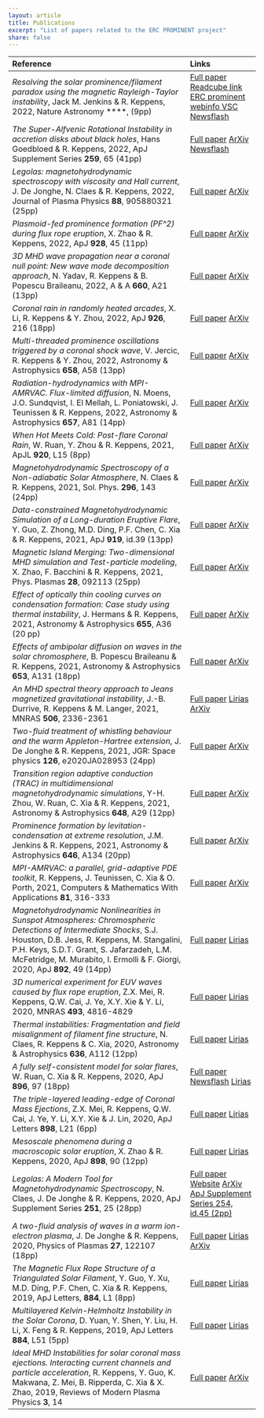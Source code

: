 ```yaml
---
layout: article
title: Publications
excerpt: "List of papers related to the ERC PROMINENT project"
share: false
---
```


[comment]: <> (Do not edit below this line)

| Reference | Links |
|:--------- |:----- |
| _Resolving the solar prominence/filament paradox using the magnetic Rayleigh-Taylor instability_, Jack M. Jenkins & R. Keppens, 2022, Nature Astronomy ****, (9pp) | [Full paper](https://doi.org/10.1038/s41550-022-01705-z) [Readcube link ](https://rdcu.be/cRprE) [ERC prominent webinfo ](https://erc-prominent.github.io//articles/paradox_pr/) [VSC Newsflash ](https://www.vscentrum.be/post/resolving-the-solar-prominence-filament-paradox-using-the-magnetic-rayleigh-taylor-instability)  | 
| _The Super-Alfvenic Rotational Instability in accretion disks about black holes_, Hans Goedbloed & R. Keppens, 2022, ApJ Supplement Series **259**, 65 (41pp) | [Full paper](https://doi.org/10.3847/1538-4365/ac573c) [ArXiv](https://arxiv.org/pdf/2201.11551.pdf) [Newsflash ](https://wis.kuleuven.be/CmPA/news/2022/SARI2022)  | 
| _Legolas: magnetohydrodynamic spectroscopy with viscosity and Hall current_, J. De Jonghe, N. Claes & R. Keppens, 2022, Journal of Plasma Physics **88**, 905880321 (25pp) | [Full paper](https://doi.org/10.1017/S0022377822000617) [ArXiv](https://arxiv.org/pdf/2206.07377.pdf)  | 
| _Plasmoid-fed prominence formation (PF^2) during flux rope eruption_, X. Zhao & R. Keppens, 2022, ApJ **928**, 45 (11pp) | [Full paper](https://doi.org/10.3847/1538-4357/ac54a4) [ArXiv](https://arxiv.org/pdf/2202.08367.pdf)  | 
| _3D MHD wave propagation near a coronal null point: New wave mode decomposition approach_, N. Yadav, R. Keppens & B. Popescu Braileanu, 2022, A & A  **660**, A21 (13pp) | [Full paper](https://doi.org/10.1051/0004-6361/202142688) [ArXiv](https://arxiv.org/pdf/2201.09704.pdf)  | 
| _Coronal rain in randomly heated arcades_, X. Li, R. Keppens & Y. Zhou, 2022, ApJ **926**, 216 (18pp) | [Full paper](https://doi.org/10.3847/1538-4357/ac41cd) [ArXiv](https://arxiv.org/pdf/2112.02702.pdf)  | 
| _Multi-threaded prominence oscillations triggered by a coronal shock wave_, V. Jercic, R. Keppens & Y. Zhou, 2022, Astronomy & Astrophysics **658**, A58 (13pp) | [Full paper](https://doi.org/10.1051/0004-6361/202142127) [ArXiv](https://arxiv.org/pdf/2111.09019.pdf)  | 
| _Radiation-hydrodynamics with MPI-AMRVAC. Flux-limited diffusion_, N. Moens, J.O. Sundqvist, I. El Mellah, L. Poniatowski, J. Teunissen & R. Keppens, 2022, Astronomy & Astrophysics **657**, A81 (14pp) | [Full paper](https://doi.org/10.1051/0004-6361/202141023) [ArXiv](https://arxiv.org/pdf/2104.03968.pdf)  | 
| _When Hot Meets Cold: Post-flare Coronal Rain_, W. Ruan, Y. Zhou & R. Keppens, 2021, ApJL **920**, L15 (8pp) | [Full paper](https://doi.org/10.3847/2041-8213/ac27b0) [ArXiv](https://arxiv.org/pdf/2109.11873.pdf)  | 
| _Magnetohydrodynamic Spectroscopy of a Non-adiabatic Solar Atmosphere_, N. Claes & R. Keppens, 2021, Sol. Phys. **296**, 143 (24pp) | [Full paper](https://doi.org/10.1007/s11207-021-01894-2) [ArXiv](https://arxiv.org/pdf/2108.09467.pdf)  | 
| _Data-constrained Magnetohydrodynamic Simulation of a Long-duration Eruptive Flare_, Y. Guo, Z. Zhong, M.D. Ding, P.F. Chen, C. Xia & R. Keppens, 2021, ApJ **919**, id.39 (13pp) | [Full paper](https://doi.org/10.3847/1538-4357/ac10c8) [ArXiv](https://arxiv.org/pdf/2106.15080.pdf)  | 
| _Magnetic Island Merging: Two-dimensional MHD simulation and Test-particle modeling_, X. Zhao, F. Bacchini & R. Keppens, 2021, Phys. Plasmas **28**, 092113 (25pp) | [Full paper](https://doi.org/10.1063/5.0058326) [ArXiv](https://arxiv.org/pdf/2108.13508.pdf)  | 
| _Effect of optically thin cooling curves on condensation formation: Case study using thermal instability_, J. Hermans & R. Keppens, 2021, Astronomy & Astrophysics **655**, A36 (20 pp) | [Full paper](https://doi.org/10.1051/0004-6361/202140665) [ArXiv](https://arxiv.org/pdf/2107.07569.pdf)  | 
| _Effects of ambipolar diffusion on waves in the solar chromosphere_, B. Popescu Braileanu & R. Keppens, 2021, Astronomy & Astrophysics **653**, A131 (18pp) | [Full paper](https://doi.org/10.1051/0004-6361/202140872) [ArXiv](https://arxiv.org/pdf/2105.10285.pdf)  | 
| _An MHD spectral theory approach to Jeans magnetized gravitational instability_, J.-B. Durrive, R. Keppens & M. Langer, 2021, MNRAS **506**, 2336-2361 | [Full paper](https://doi.org/10.1093/mnras/stab1726) [Lirias](https://lirias2.kuleuven.be/viewobject.html?cid=1&id=3498148) [ArXiv](https://arxiv.org/pdf/2106.07681.pdf)  | 
| _Two-fluid treatment of whistling behaviour and the warm Appleton-Hartree extension_, J. De Jonghe & R. Keppens, 2021, JGR: Space physics **126**, e2020JA028953 (24pp) | [Full paper](https://doi.org/10.1029/2020JA028953) [ArXiv](https://arxiv.org/pdf/2104.05275.pdf)  | 
| _Transition region adaptive conduction (TRAC) in multidimensional magnetohydrodynamic simulations_, Y-H. Zhou, W. Ruan, C. Xia  & R. Keppens, 2021, Astronomy & Astrophysics **648**, A29 (12pp) | [Full paper](https://doi.org/10.1051/0004-6361/202040254) [ArXiv](https://arxiv.org/pdf/2102.07549.pdf)  | 
| _Prominence formation by levitation-condensation at extreme resolution_, J.M. Jenkins & R. Keppens, 2021, Astronomy & Astrophysics **646**, A134 (20pp) | [Full paper](https://doi.org/10.1051/0004-6361/202039630) [ArXiv](https://arxiv.org/pdf/2011.13428.pdf)  | 
| _MPI-AMRVAC: a parallel, grid-adaptive PDE toolkit_, R. Keppens, J. Teunissen, C. Xia & O. Porth, 2021, Computers & Mathematics With Applications **81**, 316-333 | [Full paper](https://doi.org/10.1016/j.camwa.2020.03.023) [ArXiv](https://arxiv.org/pdf/2004.03275.pdf)  | 
| _Magnetohydrodynamic Nonlinearities in Sunspot Atmospheres: Chromospheric Detections of Intermediate Shocks_, S.J. Houston, D.B. Jess, R. Keppens, M. Stangalini, P.H. Keys, S.D.T. Grant, S. Jafarzadeh, L.M. McFetridge, M. Murabito, I. Ermolli & F. Giorgi, 2020, ApJ **892**, 49 (14pp) | [Full paper](https://doi.org/10.3847/1538-4357/ab7a90) [Lirias](https://limo.libis.be/primo-explore/fulldisplay?docid=LIRIAS3022999&context=L&vid=Lirias&search_scope=Lirias&tab=default_tab&lang=en_US)  | 
| _3D numerical experiment for EUV waves caused by flux rope eruption_, Z.X. Mei, R. Keppens, Q.W. Cai, J. Ye, X.Y. Xie & Y. Li, 2020, MNRAS **493**, 4816-4829 | [Full paper](https://doi.org/10.1093/mnras/staa555) [Lirias](https://lirias2.kuleuven.be/viewobject.html?id=3068485&cid=1)  | 
| _Thermal instabilities: Fragmentation and field misalignment of filament fine structure_, N. Claes, R. Keppens & C. Xia, 2020, Astronomy & Astrophysics **636**, A112 (12pp) | [Full paper](https://doi.org/10.1051/0004-6361/202037616) [Lirias](https://limo.libis.be/primo-explore/fulldisplay?docid=LIRIAS3040203&context=L&vid=Lirias&search_scope=Lirias&tab=default_tab&lang=en_US)  | 
| _A fully self-consistent model for solar flares_, W. Ruan, C. Xia & R. Keppens, 2020, ApJ **896**, 97 (18pp) | [Full paper](https://doi.org/10.3847/1538-4357/ab93db) [Newsflash](https://nieuws.kuleuven.be/en/content/2020/ku-leuven-researchers-shed-new-light-on-solar-flares) [Lirias](https://limo.libis.be/primo-explore/fulldisplay?docid=LIRIAS3079059&context=L&vid=Lirias&search_scope=Lirias&tab=default_tab&lang=en_US)  | 
| _The triple-layered leading-edge of Coronal Mass Ejections_, Z.X. Mei, R. Keppens, Q.W. Cai, J. Ye, Y. Li, X.Y. Xie & J. Lin, 2020, ApJ Letters **898**, L21 (6pp) | [Full paper](https://doi.org/10.3847/2041-8213/aba2ce) [Lirias](https://limo.libis.be/primo-explore/fulldisplay?docid=LIRIAS3150836&context=L&vid=Lirias&search_scope=Lirias&tab=default_tab&lang=en_US)  | 
| _Mesoscale phenomena during a macroscopic solar eruption_, X. Zhao & R. Keppens, 2020, ApJ **898**, 90 (12pp) | [Full paper](https://doi.org/10.3847/1538-4357/ab9a31) [Lirias](https://limo.libis.be/primo-explore/fulldisplay?docid=LIRIAS3150835&context=L&vid=Lirias&search_scope=Lirias&tab=default_tab&lang=en_US)  | 
| _Legolas: A Modern Tool for Magnetohydrodynamic Spectroscopy_, N. Claes, J. De Jonghe & R. Keppens, 2020, ApJ Supplement Series **251**, 25 (28pp) | [Full paper](https://doi.org/10.3847/1538-4365/abc5c4) [Website](http://legolas.science) [ArXiv](https://arxiv.org/pdf/2010.14148.pdf) [ ApJ Supplement Series 254, id.45 (2pp)](https://doi.org/10.3847/1538-4365/ac02c1)  | 
| _A two-fluid analysis of waves in a warm ion-electron plasma_, J. De Jonghe & R. Keppens, 2020, Physics of Plasmas **27**, 122107 (18pp) | [Full paper](https://doi.org/10.1063/5.0029534) [Lirias](https://lirias2.kuleuven.be/viewobject.html?id=3349163&cid=1) [ArXiv](https://arxiv.org/pdf/2011.06282.pdf)  | 
| _The Magnetic Flux Rope Structure of a Triangulated Solar Filament_, Y. Guo, Y. Xu, M.D. Ding, P.F. Chen, C. Xia & R. Keppens, 2019, ApJ Letters, **884**, L1 (8pp) | [Full paper](http://dx.doi.org/10.3847/2041-8213/ab4514) [Lirias](https://limo.libis.be/primo-explore/fulldisplay?docid=LIRIAS2938040&context=L&vid=Lirias&search_scope=Lirias&tab=default_tab&lang=en_US)  | 
| _Multilayered Kelvin-Helmholtz Instability in the Solar Corona_, D. Yuan, Y. Shen, Y. Liu, H. Li, X. Feng & R. Keppens, 2019, ApJ Letters **884**, L51 (5pp) | [Full paper](http://dx.doi.org/10.3847/2041-8213/ab4bcd) [Lirias](https://limo.libis.be/primo-explore/fulldisplay?docid=LIRIAS3015141&context=L&vid=Lirias&search_scope=Lirias&tab=default_tab&lang=en_US)  | 
| _Ideal MHD Instabilities for solar coronal mass ejections. Interacting current channels and particle acceleration_, R. Keppens, Y. Guo, K. Makwana, Z. Mei, B. Ripperda, C. Xia & X. Zhao, 2019, Reviews of Modern Plasma Physics **3**, 14 | [Full paper](http://dx.doi.org/10.1007/s41614-019-0035-z) [ArXiv](https://arxiv.org/pdf/1910.12659.pdf)  | 
